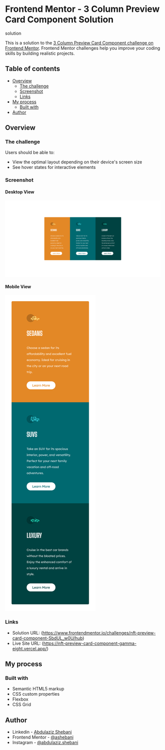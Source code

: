 # Frontend Mentor -  3 Column Preview Card Component Solution
 solution

This is a solution to the [3 Column Preview Card Component challenge on Frontend Mentor](https://www.frontendmentor.io/challenges/3column-preview-card-component-pH92eAR2-/hub). Frontend Mentor challenges help you improve your coding skills by building realistic projects.

## Table of contents

- [Overview](#overview)
  - [The challenge](#the-challenge)
  - [Screenshot](#screenshot)
  - [Links](#links)
- [My process](#my-process)
  - [Built with](#built-with)
- [Author](#author)

## Overview

### The challenge

Users should be able to:

- View the optimal layout depending on their device's screen size
- See hover states for interactive elements

### Screenshot

#### Desktop View

![screenshot](./screenshot_desktop.png)

#### Mobile View

![screenshot](./screenshot_mobile.png)

### Links

- Solution URL: (https://www.frontendmentor.io/challenges/nft-preview-card-component-SbdUL_w0U/hub)
- Live Site URL: (https://nft-preview-card-component-gamma-eight.vercel.app/)

## My process

### Built with

- Semantic HTML5 markup
- CSS custom properties
- Flexbox
- CSS Grid

## Author

- Linkedin - [Abdulaziz Shebani](https://www.linkedin.com/in/abdulazizshebani/)
- Frontend Mentor - [@ashebani](https://www.frontendmentor.io/profile/ashebani)
- Instagram - [@abdulaziz.shebani](https://www.instagram.com/abdulaziz.shebani/)
